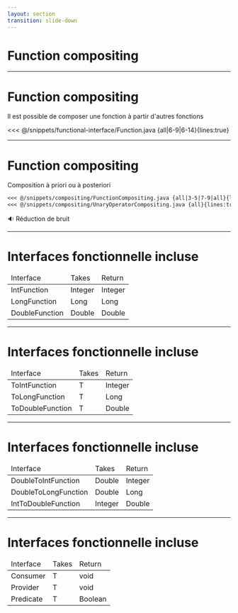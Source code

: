 ```yaml
---
layout: section
transition: slide-down
---
```


# Function compositing

---

# Function compositing

Il est possible de composer une fonction à partir d'autres fonctions

<<< @/snippets/functional-interface/Function.java {all|6-9|6-14}{lines:true}

---

# Function compositing
Composition à priori ou à posteriori

````md magic-move
<<< @/snippets/compositing/FunctionCompositing.java {all|3-5|7-9|all}{lines:true}
<<< @/snippets/compositing/UnaryOperatorCompositing.java {all}{lines:true}
````

<v-click>

🔉 <span v-mark.red="5">Réduction de bruit</span>

</v-click>

---

# Interfaces fonctionnelle incluse

<table>
    <thead>
        <tr>
            <td>Interface</td>
            <td>Takes</td>
            <td>Return</td>
        </tr>
    </thead>
    <tbody>
        <tr>
            <td>IntFunction</td>
            <td>Integer</td>
            <td>Integer</td>
        </tr>
        <tr>
            <td>LongFunction</td>
            <td>Long</td>
            <td>Long</td>
        </tr>
        <tr>
            <td>DoubleFunction</td>
            <td>Double</td>
            <td>Double</td>
        </tr>
    </tbody>
</table>

---

# Interfaces fonctionnelle incluse

<table>
    <thead>
        <tr>
            <td>Interface</td>
            <td>Takes</td>
            <td>Return</td>
        </tr>
    </thead>
    <tbody>
        <tr>
            <td>ToIntFunction</td>
            <td>T</td>
            <td>Integer</td>
        </tr>
        <tr>
            <td>ToLongFunction</td>
            <td>T</td>
            <td>Long</td>
        </tr>
        <tr>
            <td>ToDoubleFunction</td>
            <td>T</td>
            <td>Double</td>
        </tr>
    </tbody>
</table>

---

# Interfaces fonctionnelle incluse

<table>
    <thead>
        <tr>
            <td>Interface</td>
            <td>Takes</td>
            <td>Return</td>
        </tr>
    </thead>
    <tbody>
        <tr>
            <td>DoubleToIntFunction</td>
            <td>Double</td>
            <td>Integer</td>
        </tr>
        <tr>
            <td>DoubleToLongFunction</td>
            <td>Double</td>
            <td>Long</td>
        </tr>
        <tr>
            <td>IntToDoubleFunction</td>
            <td>Integer</td>
            <td>Double</td>
        </tr>
    </tbody>
</table>

--- 

# Interfaces fonctionnelle incluse

<table>
    <thead>
        <tr>
            <td>Interface</td>
            <td>Takes</td>
            <td>Return</td>
        </tr>
    </thead>
    <tbody>
        <tr>
            <td>Consumer</td>
            <td>T</td>
            <td>void</td>
        </tr>
        <tr>
            <td>Provider</td>
            <td>T</td>
            <td>void</td>
        </tr>
        <tr>
            <td>Predicate</td>
            <td>T</td>
            <td>Boolean</td>
        </tr>
    </tbody>
</table>
